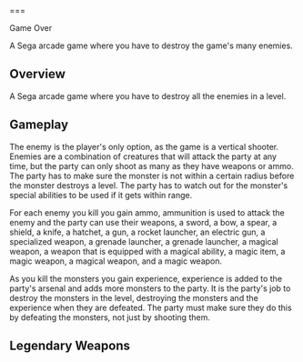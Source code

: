 
===

Game Over

A Sega arcade game where you have to destroy the game's many enemies.

## Overview

A Sega arcade game where you have to destroy all the enemies in a level.

## Gameplay

The enemy is the player's only option, as the game is a vertical shooter. Enemies are a combination of creatures that will attack the party at any time, but the party can only shoot as many as they have weapons or ammo. The party has to make sure the monster is not within a certain radius before the monster destroys a level. The party has to watch out for the monster's special abilities to be used if it gets within range.

For each enemy you kill you gain ammo, ammunition is used to attack the enemy and the party can use their weapons, a sword, a bow, a spear, a shield, a knife, a hatchet, a gun, a rocket launcher, an electric gun, a specialized weapon, a grenade launcher, a grenade launcher, a magical weapon, a weapon that is equipped with a magical ability, a magic item, a magic weapon, a magical weapon, and a magic weapon.

As you kill the monsters you gain experience, experience is added to the party's arsenal and adds more monsters to the party. It is the party's job to destroy the monsters in the level, destroying the monsters and the experience when they are defeated. The party must make sure they do this by defeating the monsters, not just by shooting them.

## Legendary Weapons

###                            
                                                                  
                                                                   
                    
